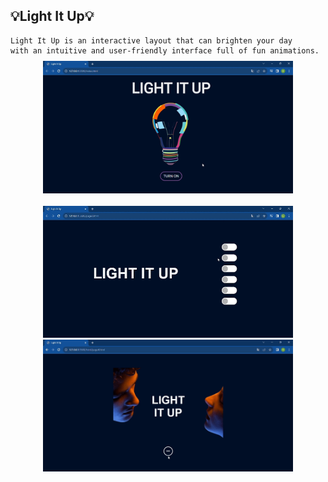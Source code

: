 ## 💡Light It Up💡

<div>
    
    Light It Up is an interactive layout that can brighten your day 
    with an intuitive and user-friendly interface full of fun animations. 
</div>

## 
<div align="center">
 <img width="400px" style="margin-top:-20px" src="assets/page1.gif">
</div>
</br>

<div style="display: inline_block" align="center">
 <img src="assets/page2.gif" width="400px">
 <img src="assets/page4.gif" width="400px">
<div>

